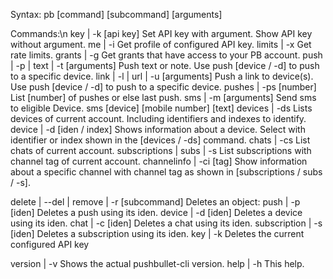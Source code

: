 ﻿
Syntax: pb [command] [subcommand] [arguments]
        
Commands:\n
key | -k [api key]                          Set API key with argument. Show API key without argument.
me | -i                                     Get profile of configured API key.
limits | -x                                 Get rate limits.
grants | -g                                 Get grants that have access to your PB account.
push | -p | text | -t [arguments]           Push text or note. Use push [device / -d] to push to a specific device.
link | -l | url | -u [arguments]            Push a link to device(s). Use push [device / -d] to push to a specific device.
pushes | -ps [number]                       List [number] of pushes or else last push.
sms | -m [arguments]                        Send sms to eligible Device. sms [device] [mobile number] [text]
devices | -ds                               Lists devices of current account. Including identifiers and indexes to identify.
device | -d [iden / index]                  Shows information about a device. Select with identifier or index shown in the [devices / -ds] command.
chats | -cs                                 List chats of current account.
subscriptions | subs | -s                   List subscriptions with channel tag of current account.
channelinfo | -ci [tag]                     Show information about a specific channel with channel tag as shown in [subscriptions / subs / -s].

delete | --del | remove | -r [subcommand]   Deletes an object:
    push | -p [iden]                        Deletes a push using its iden.
    device | -d [iden]                      Deletes a device using its iden.
    chat | -c [iden]                        Deletes a chat using its iden.
    subscription | -s [iden]                Deletes a subscription using its iden.
    key | -k                                Deletes the current configured API key

version | -v                                Shows the actual pushbullet-cli version.
help | -h                                   This help.